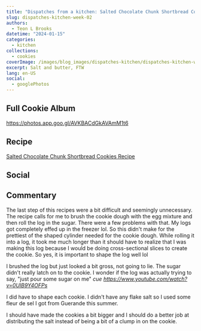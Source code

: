 ```yaml
---
title: "Dispatches from a kitchen: Salted Chocolate Chunk Shortbread Cookie"
slug: dispatches-kitchen-week-02
authors:
  - Teon L Brooks
datetime: "2024-01-15"
categories:
  - kitchen
collections:
  - cookies
coverImage: /images/blog_images/dispatches-kitchen/dispatches-kitchen-week-02.jpg
excerpt: Salt and butter, FTW
lang: en-US
social:
  - googlePhotos
---
```

<script> import Callout from '$lib/components/Callout.svelte'; </script>

<Callout>
<h2>Full Cookie Album</h2>

<https://photos.app.goo.gl/AVKBACdGkAVAmM1t6>
</Callout>

## Recipe

[Salted Chocolate Chunk Shortbread Cookies Recipe](https://cooking.nytimes.com/recipes/1019152-salted-chocolate-chunk-shortbread-cookies)

## Social

<div>
    <span id="teonbrooks.com-3kiyndjcofe2m"></span>
    <script src="https://assets.bluesky.lol/js/b1.js" data-handle="teonbrooks.com" data-skeet="3kiyndjcofe2m"></script>
</div>

## Commentary

The last step of this recipes were a bit difficult and seemingly unnecessary. The recipe calls for me to brush the cookie dough with the egg mixture and then roll the log in the sugar.
There were a few problems with that. My logs got completely effed up in the freezer lol. So this didn't make for the prettiest of the shaped cylinder needed for the cookie dough. While rolling it into a log, it took me much longer than it should have to realize that I was making this log because I would be doing cross-sectional slices to create the cookie. So yes, it is important to shape the log well lol

I brushed the log but just looked a bit gross, not going to lie. The sugar didn't really latch on to the cookie. I wonder if the log was actually trying to say, "just pour some sugar on me" *cue https://www.youtube.com/watch?v=0UIB9Y4OFPs*

I did have to shape each cookie. I didn't have any flake salt so I used some fleur de sel I got from Guerande this summer.

I should have made the cookies a bit bigger and I should do a better job at distributing the salt instead of being a bit of a clump in on the cookie.

<!-- ## Photos -->
